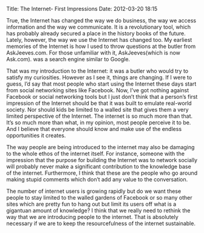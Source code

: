 Title: The Internet- First Impressions
Date: 2012-03-20 18:15

True, the Internet has changed the way we do business, the way we access information and the way we communicate. It is a revolutionary tool, which has probably already secured a place in the history books of the future. Lately, however, the way we use the Internet has changed too. My earliest memories of the Internet is how I used to throw questions at the butler from AskJeeves.com. For those unfamiliar with it, AskJeeves(which is now Ask.com). was a search engine similar to Google.

That was my introduction to the Internet: it was a butler who would try to satisfy my curiosities. However as I see it, things are changing. If I were to guess, I’d say that most people who start using the Internet these days start from social networking sites like Facebook. Now, I’ve got nothing against Facebook or social networking tools but I just don’t think that a person’s first impression of the Internet should be that it was built to emulate real-world society. Nor should kids be limited to a walled site that gives them a very limited perspective of the Internet. The internet is so much more than that. It’s so much more than what, in my opinion, most people perceive it to be. And I believe that everyone should know and make use of the endless opportunities it creates.

The way people are being introduced to the internet may also be damaging to the whole ethos of the internet itself. For instance, someone with the impression that the purpose for building the Internet was to network socially will probably never make a significant contribution to the knowledge base of the internet. Furthermore, I think that these are the people who go around making stupid comments which don’t add any value to the conversation.

The number of internet users is growing rapidly but do we want these people to stay limited to the walled gardens of Facebook or so many other sites which are pretty fun to hang out but limit its users off what is a gigantuan amount of knowledge? I think that we really need to rethink the way that we are introducing people to the internet. That is absolutely necessary if we are to keep the resourcefulness of the internet sustainable.

